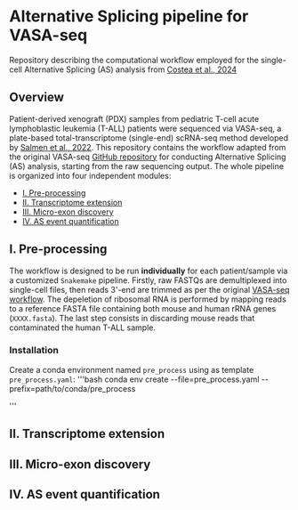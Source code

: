 # Alternative Splicing pipeline for VASA-seq
Repository describing the computational workflow employed for the single-cell Alternative Splicing (AS) analysis from [Costea et al., 2024](https://doi.org/10.1101/2024.06.24.600391)

## Overview
Patient-derived xenograft (PDX) samples from pediatric T-cell acute lymphoblastic leukemia (T-ALL) patients were sequenced via VASA-seq, a plate-based total-transcriptome (single-end) scRNA-seq method developed by [Salmen et al., 2022](https://www.nature.com/articles/s41587-022-01361-8). This repository contains the workflow adapted from the original VASA-seq [GitHub repository](https://github.com/hemberg-lab/VASAseq_2022/tree/main/II_Alternative_splicing) for conducting Alternative Splicing (AS) analysis, starting from the raw sequencing output. The whole pipeline is organized into four independent modules:

- [I. Pre-processing](#i-pre-processing)
- [II. Transcriptome extension](#ii-transcriptome-extension)
- [III. Micro-exon discovery](#iii-micro-exon-discovery)
- [IV. AS event quantification](#iv-as-event-quantification)

## I. Pre-processing
The workflow is designed to be run **individually** for each patient/sample via a customized `Snakemake` pipeline.
Firstly, raw FASTQs are demultiplexed into single-cell files, then reads 3'-end are trimmed as per the original [VASA-seq workflow](https://github.com/hemberg-lab/VASAseq_2022/tree/main/I_Gene_expression/a_Mapping). The depeletion of ribosomal RNA is performed by mapping reads to a reference FASTA file containing both mouse and human rRNA genes \(`XXXX.fasta`\). The last step consists in discarding mouse reads that contaminated the human T-ALL sample.

### Installation 
Create a conda environment named `pre_process` using as template `pre_process.yaml`:
'''bash
conda env create --file=pre_process.yaml --prefix=path/to/conda/pre_process

'''

## II. Transcriptome extension

## III. Micro-exon discovery

## IV. AS event quantification
